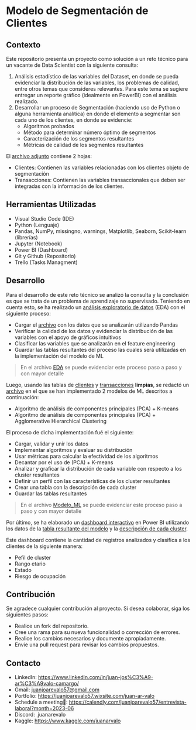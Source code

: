 # Modelo de Segmentación  de Clientes
## Contexto
Este repositorio presenta un proyecto como solución a un reto técnico para un vacante de Data Scientist con la siguiente consulta:
1. Análisis estadístico de las variables del Dataset, en donde se pueda evidenciar la distribución de las variables, los problemas de calidad, entre otros temas que consideres relevantes. Para este tema se sugiere entregar un reporte gráfico (idealmente en PowerBI) con el análisis realizado.
2. Desarrollar un proceso de Segmentación (haciendo uso de Python o alguna herramienta analítica) en donde el elemento a segmentar son cada uno de los clientes, en donde se evidencie:
    - Algoritmos probados
    - Método para determinar número óptimo de segmentos
    - Caracterización de los segmentos resultantes
    - Métricas de calidad de los segmentos resultantes

El [archivo adjunto](https://github.com/Arevalojj2020/Reto_Tecnico_Stradata/blob/main/tablas/PruebaTecnica.xlsx) contiene 2 hojas:
  - Clientes: Contienen las variables relacionadas con los clientes objeto de segmentación
  - Transacciones: Contienen las variables transaccionales que deben ser integradas con la información de los clientes.

## Herramientas Utilizadas
- Visual Studio Code (IDE)
- Python (Lenguaje)
- Pandas, NumPy, missingno, warnings, Matplotlib, Seaborn, Scikit-learn (librerías)
- Jupyter (Notebook)
- Power BI (Dashboard)
- Git y Github (Repositorio)
- Trello (Tasks Managment)

## Desarrollo 

Para el desarrollo de este reto técnico se analizó la consulta y la conclusión es que se trata de un problema de aprendizaje no supervisado. Teniendo en cuenta esto, se ha realizado un [análisis exploratorio de datos](https://github.com/Arevalojj2020/Reto_Tecnico_Stradata/blob/main/EDA.ipynb) (EDA) con el siguiente proceso:
  - Cargar el [archivo](https://github.com/Arevalojj2020/Reto_Tecnico_Stradata/blob/main/tablas/PruebaTecnica.xlsx) con los datos que se analizarán utilizando Pandas
  - Verificar la calidad de los datos y evidenciar la distribución de las variables con el apoyo de gráficos intuitivos
  - Clasificar las variables que se analizarán en el feature engineering
  - Guardar las tablas resultantes del proceso las cuales será utilizadas en la implementación del modelo de ML
> En el archivo [EDA](https://github.com/Arevalojj2020/Reto_Tecnico_Stradata/blob/main/EDA.ipynb) se puede evidenciar este proceso paso a paso y con mayor detalle

Luego, usando las tablas de [clientes](https://github.com/Arevalojj2020/Reto_Tecnico_Stradata/blob/main/tablas/tabla_clientes_limpia.csv) y [transacciones](https://github.com/Arevalojj2020/Reto_Tecnico_Stradata/blob/main/tablas/tabla_transacciones_limpia.csv) **limpias**, se redactó un [archivo](https://github.com/Arevalojj2020/Reto_Tecnico_Stradata/blob/main/Modelo_ML.ipynb) en el que se han implementado 2 modelos de ML descritos a continuación:
- Algoritmo de análisis de componentes principales (PCA) + K-means
- Algoritmo de análisis de componentes principales (PCA) + Agglomerative Hierarchical Clustering

El proceso de dicha implementación fué el siguiente:
  - Cargar, validar y unir los datos
  - Implementar algoritmos y evaluar su distribución
  - Usar métricas para calcular la efectividad de los algoritmos
  - Decantar por el uso de (PCA) + K-means
  - Analizar y graficar la distribución de cada variable con respecto a los cluster resultantes
  - Definir un perfil con las características de los cluster resultantes
  - Crear una tabla con la descripción de cada cluster
  - Guardar las tablas resultantes
> En el archivo [Modelo_ML](https://github.com/Arevalojj2020/Reto_Tecnico_Stradata/blob/main/Modelo_ML.ipynb) se puede evidenciar este proceso paso a paso y con mayor detalle

Por último, se ha elaborado un [dashboard interactivo](https://github.com/Arevalojj2020/Reto_Tecnico_Stradata/blob/main/Dashboard_Clientes_Segmentados.pbix) en Power BI utilizando los datos de la [tabla resultante del modelo](https://github.com/Arevalojj2020/Reto_Tecnico_Stradata/blob/main/tablas/tabala_modelo_ML.csv) y la [descripción de cada cluster](https://github.com/Arevalojj2020/Reto_Tecnico_Stradata/blob/main/tablas/tabla_descripcion_cluster.csv).

Este dashboard contiene la cantidad de registros analizados y clasifica a los clientes de la siguiente manera:
- Pefil de cluster
- Rango etario
- Estado
- Riesgo de ocupación

## Contribución 
Se agradece cualquier contribución al proyecto. Si desea colaborar, siga los siguientes pasos:
- Realice un fork del repositorio.
- Cree una rama para su nueva funcionalidad o corrección de errores.
- Realice los cambios necesarios y documente apropiadamente.
- Envíe una pull request para revisar los cambios propuestos.

## Contacto
- LinkedIn: https://www.linkedin.com/in/juan-jos%C3%A9-ar%C3%A9valo-camargo/
- Gmail: juanjoarevalo57@gmail.com
- Portfolio: https://juanjoarevalo57.wixsite.com/juan-ar-valo
- Schedule a meeting🎯: https://calendly.com/juanjoarevalo57/entrevista-laboral?month=2023-06
- Discord: .juanarevalo
- Kaggle: https://www.kaggle.com/juanarvalo
